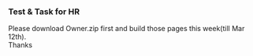 ### Test & Task for HR 

Please download Owner.zip first and build those pages this week(till Mar 12th).  
Thanks
